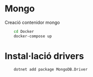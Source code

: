 # Mongo
Creació contenidor mongo
```bash
    cd Docker
    docker-compose up
```
# Instal·lació drivers
```bash
    dotnet add package MongoDB.Driver
```


